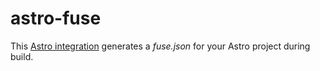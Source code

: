 # astro-fuse

This [Astro integration](https://docs.astro.build/en/guides/integrations-guide/) generates a _fuse.json_ for your Astro project during build.
